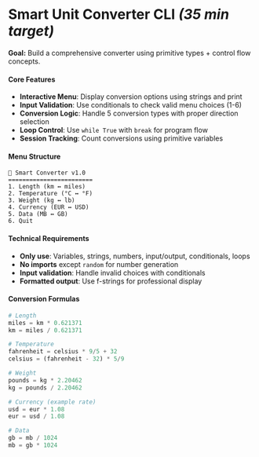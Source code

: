 # **Smart Unit Converter CLI** _(35 min target)_

**Goal:** Build a comprehensive converter using primitive types + control flow concepts.

#### **Core Features**

- **Interactive Menu**: Display conversion options using strings and print
- **Input Validation**: Use conditionals to check valid menu choices (1-6)
- **Conversion Logic**: Handle 5 conversion types with proper direction selection
- **Loop Control**: Use `while True` with `break` for program flow
- **Session Tracking**: Count conversions using primitive variables

#### **Menu Structure**

```
🧮 Smart Converter v1.0
========================
1. Length (km ↔ miles)
2. Temperature (°C ↔ °F)
3. Weight (kg ↔ lb)
4. Currency (EUR ↔ USD)
5. Data (MB ↔ GB)
6. Quit
```

#### **Technical Requirements**

- **Only use**: Variables, strings, numbers, input/output, conditionals, loops
- **No imports** except `random` for number generation
- **Input validation**: Handle invalid choices with conditionals
- **Formatted output**: Use f-strings for professional display

#### **Conversion Formulas**

```python
# Length
miles = km * 0.621371
km = miles / 0.621371

# Temperature
fahrenheit = celsius * 9/5 + 32
celsius = (fahrenheit - 32) * 5/9

# Weight
pounds = kg * 2.20462
kg = pounds / 2.20462

# Currency (example rate)
usd = eur * 1.08
eur = usd / 1.08

# Data
gb = mb / 1024
mb = gb * 1024
```
